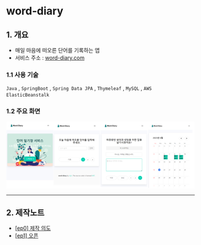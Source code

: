 # word-diary

## 1. 개요

- 매일 마음에 떠오른 단어를 기록하는 앱
- 서비스 주소 : [word-diary.com](https://word-diary.com)

### 1.1 사용 기술

`Java` , `SpringBoot` , `Spring Data JPA` , `Thymeleaf` ,  `MySQL` , `AWS ElasticBeanstalk`

### 1.2 주요 화면

![주요화면.png](./docs/img/주요화면.png)

---

## 2. 제작노트
- [[ep0] 제작 의도](https://tozitizi.tistory.com/entry/단어-일기장-제작-의도)
- [[ep1] 오픈](https://tozitizi.tistory.com/entry/단어일기장-오픈)
